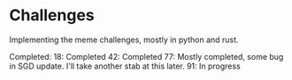 # Challenges

Implementing the meme challenges, mostly in python and rust.

Completed:
	18: Completed
	42: Completed
	77: Mostly completed, some bug in SGD update. I'll take another stab at this later.
	91: In progress

